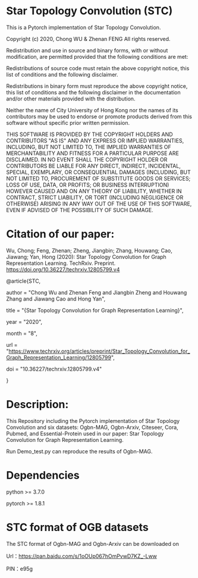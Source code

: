 # Star Topology Convolution (STC)
This is a Pytorch implementation of Star Topology Convolution.

Copyright (c) 2020, Chong WU & Zhenan FENG All rights reserved.

Redistribution and use in source and binary forms, with or without modification, are permitted provided that the following conditions are met:

Redistributions of source code must retain the above copyright notice, this list of conditions and the following disclaimer.

Redistributions in binary form must reproduce the above copyright notice, this list of conditions and the following disclaimer in the documentation and/or other materials provided with the distribution.

Neither the name of City University of Hong Kong nor the names of its contributors may be used to endorse or promote products derived from this software without specific prior written permission.

THIS SOFTWARE IS PROVIDED BY THE COPYRIGHT HOLDERS AND CONTRIBUTORS "AS IS" AND ANY EXPRESS OR IMPLIED WARRANTIES, INCLUDING, BUT NOT LIMITED TO, THE IMPLIED WARRANTIES OF MERCHANTABILITY AND FITNESS FOR A PARTICULAR PURPOSE ARE DISCLAIMED. IN NO EVENT SHALL THE COPYRIGHT HOLDER OR CONTRIBUTORS BE LIABLE FOR ANY DIRECT, INDIRECT, INCIDENTAL, SPECIAL, EXEMPLARY, OR CONSEQUENTIAL DAMAGES (INCLUDING, BUT NOT LIMITED TO, PROCUREMENT OF SUBSTITUTE GOODS OR SERVICES; LOSS OF USE, DATA, OR PROFITS; OR BUSINESS INTERRUPTION) HOWEVER CAUSED AND ON ANY THEORY OF LIABILITY, WHETHER IN CONTRACT, STRICT LIABILITY, OR TORT (INCLUDING NEGLIGENCE OR OTHERWISE) ARISING IN ANY WAY OUT OF THE USE OF THIS SOFTWARE, EVEN IF ADVISED OF THE POSSIBILITY OF SUCH DAMAGE.


# Citation of our paper:

Wu, Chong; Feng, Zhenan; Zheng, Jiangbin; Zhang, Houwang; Cao, Jiawang; Yan, Hong (2020): Star Topology Convolution for Graph Representation Learning. TechRxiv. Preprint. https://doi.org/10.36227/techrxiv.12805799.v4 

@article{STC,

author = "Chong Wu and Zhenan Feng and Jiangbin Zheng and Houwang Zhang and Jiawang Cao and Hong Yan",

title = "{Star Topology Convolution for Graph Representation Learning}",

year = "2020",

month = "8",

url = "https://www.techrxiv.org/articles/preprint/Star_Topology_Convolution_for_Graph_Representation_Learning/12805799",

doi = "10.36227/techrxiv.12805799.v4"

}

# Description:

This Repository including the Pytorch implementation of Star Topology Convolution and six datasets: Ogbn-MAG, Ogbn-Arxiv, Citeseer, Cora, Pubmed, and Essential-Protein used in our paper: Star Topology Convolution for Graph Representation Learning.

Run Demo_test.py can reproduce the results of Ogbn-MAG.

# Dependencies

python >= 3.7.0

pytorch >= 1.8.1

# STC format of OGB datasets

The STC format of Ogbn-MAG and Ogbn-Arxiv can be downloaded on 

Url：https://pan.baidu.com/s/1oOUp067hOmPvwD7KZ_-Lww

PIN：e95g

